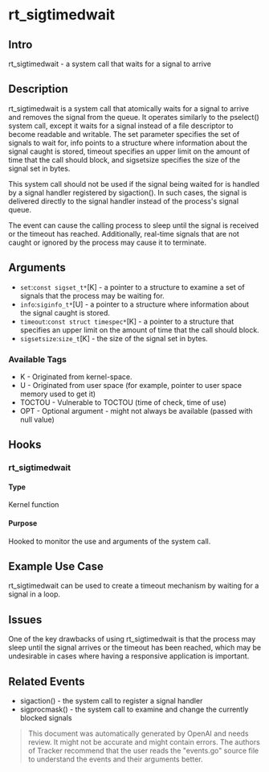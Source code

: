 
# rt_sigtimedwait

## Intro
rt_sigtimedwait - a system call that waits for a signal to arrive

## Description
rt_sigtimedwait is a system call that atomically waits for a signal to arrive and removes the signal from the queue. It operates similarly to the pselect() system call, except it waits for a signal instead of a file descriptor to become readable and writable. The set parameter specifies the set of signals to wait for, info points to a structure where information about the signal caught is stored, timeout specifies an upper limit on the amount of time that the call should block, and sigsetsize specifies the size of the signal set in bytes. 

This system call should not be used if the signal being waited for is handled by a signal handler registered by sigaction(). In such cases, the signal is delivered directly to the signal handler instead of the process's signal queue.

The event can cause the calling process to sleep until the signal is received or the timeout has reached. Additionally, real-time signals that are not caught or ignored by the process may cause it to terminate.

## Arguments
* `set`:`const sigset_t*`[K] - a pointer to a structure to examine a set of signals that the process may be waiting for.
* `info`:`siginfo_t*`[U] - a pointer to a structure where information about the signal caught is stored.
* `timeout`:`const struct timespec*`[K] - a pointer to a structure that specifies an upper limit on the amount of time that the call should block.
* `sigsetsize`:`size_t`[K] - the size of the signal set in bytes.

### Available Tags
* K - Originated from kernel-space.
* U - Originated from user space (for example, pointer to user space memory used to get it)
* TOCTOU - Vulnerable to TOCTOU (time of check, time of use)
* OPT - Optional argument - might not always be available (passed with null value)

## Hooks
### rt_sigtimedwait
#### Type
Kernel function
#### Purpose
Hooked to monitor the use and arguments of the system call.

## Example Use Case
rt_sigtimedwait can be used to create a timeout mechanism by waiting for a signal in a loop. 

## Issues
One of the key drawbacks of using rt_sigtimedwait is that the process may sleep until the signal arrives or the timeout has been reached, which may be undesirable in cases where having a responsive application is important.

## Related Events
* sigaction() - the system call to register a signal handler
* sigprocmask() - the system call to examine and change the currently blocked signals

> This document was automatically generated by OpenAI and needs review. It might
> not be accurate and might contain errors. The authors of Tracker recommend that
> the user reads the "events.go" source file to understand the events and their
> arguments better.
